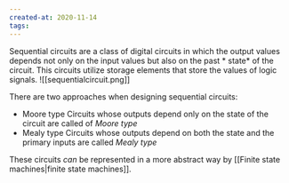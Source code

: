 ```yaml
---
created-at: 2020-11-14
tags:
---
```

Sequential circuits are a class of digital circuits in which the output values depends not only on the input values but also on the past * state* of the circuit. This circuits utilize storage elements that store the values of logic signals.
![[sequentialcircuit.png]]

There are two approaches when designing sequential circuits:
- Moore type
Circuits whose outputs depend only on the state of the circuit are called of *Moore type*
- Mealy type
Circuits whose outputs depend on both the state and the primary inputs are called *Mealy type*

These circuits *can* be represented in a more abstract way by [[Finite state machines|finite state machines]].